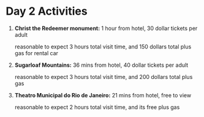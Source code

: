 # Day 2 Activities

1. **Christ the Redeemer monument:** 1 hour from hotel, 30 dollar tickets per adult

  	reasonable to expect 3 hours total visit time, and 150 dollars total plus gas for rental car
	
		
1. **Sugarloaf Mountains:** 36 mins from hotel, 40 dollar tickets per adult

  	reasonable to expect 3 hours total visit time, and 200 dollars total plus gas
	
	   
1. **Theatro Municipal do Rio de Janeiro:** 21 mins from hotel, free to view

  	reasonable to expect 2 hours total visit time, and its free plus gas
